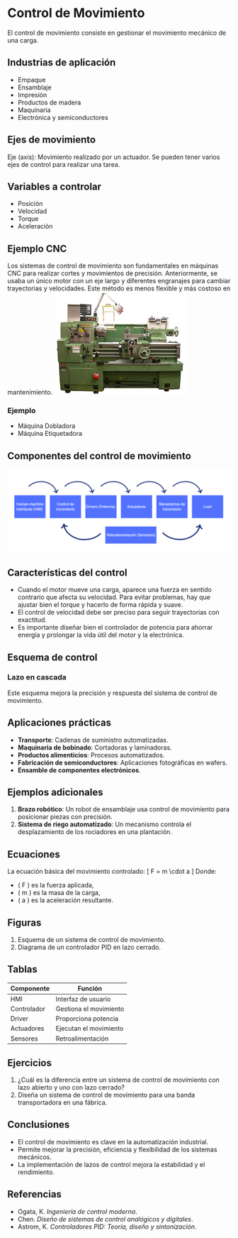 # Control de Movimiento

El control de movimiento consiste en gestionar el movimiento mecánico de una carga. 

## Industrias de aplicación
- Empaque
- Ensamblaje
- Impresión
- Productos de madera
- Maquinaria
- Electrónica y semiconductores

## Ejes de movimiento
Eje (axis): Movimiento realizado por un actuador. 
Se pueden tener varios ejes de control para realizar una tarea.

## Variables a controlar
- Posición
- Velocidad
- Torque
- Aceleración

## Ejemplo CNC
Los sistemas de control de movimiento son fundamentales en máquinas CNC para realizar cortes y movimientos de precisión. Anteriormente, se usaba un único motor con un eje largo y diferentes engranajes para cambiar trayectorias y velocidades. Este método es menos flexible y más costoso en mantenimiento.
![Figura de prueba](imagenes/torno.jpg)
### Ejemplo
- Máquina Dobladora
- Máquina Etiquetadora

## Componentes del control de movimiento
![Figura de prueba](imagenes/esquema.png)

## Características del control

- Cuando el motor mueve una carga, aparece una fuerza en sentido contrario que afecta su velocidad. Para evitar problemas, hay que ajustar bien el torque y hacerlo de forma rápida y suave.  
- El control de velocidad debe ser preciso para seguir trayectorias con exactitud.  
- Es importante diseñar bien el controlador de potencia para ahorrar energía y prolongar la vida útil del motor y la electrónica.  

## Esquema de control
### Lazo en cascada
Este esquema mejora la precisión y respuesta del sistema de control de movimiento.

## Aplicaciones prácticas
- **Transporte**: Cadenas de suministro automatizadas.
- **Maquinaria de bobinado**: Cortadoras y laminadoras.
- **Productos alimenticios**: Procesos automatizados.
- **Fabricación de semiconductores**: Aplicaciones fotográficas en wafers.
- **Ensamble de componentes electrónicos**.

## Ejemplos adicionales
1. **Brazo robótico**: Un robot de ensamblaje usa control de movimiento para posicionar piezas con precisión.
2. **Sistema de riego automatizado**: Un mecanismo controla el desplazamiento de los rociadores en una plantación.

## Ecuaciones
La ecuación básica del movimiento controlado:
\[ F = m \cdot a \]
Donde:
- \( F \) es la fuerza aplicada,
- \( m \) es la masa de la carga,
- \( a \) es la aceleración resultante.

## Figuras
1. Esquema de un sistema de control de movimiento.
2. Diagrama de un controlador PID en lazo cerrado.

## Tablas
| Componente | Función |
|------------|---------|
| HMI | Interfaz de usuario |
| Controlador | Gestiona el movimiento |
| Driver | Proporciona potencia |
| Actuadores | Ejecutan el movimiento |
| Sensores | Retroalimentación |

## Ejercicios
1. ¿Cuál es la diferencia entre un sistema de control de movimiento con lazo abierto y uno con lazo cerrado?
2. Diseña un sistema de control de movimiento para una banda transportadora en una fábrica.

## Conclusiones
- El control de movimiento es clave en la automatización industrial.
- Permite mejorar la precisión, eficiencia y flexibilidad de los sistemas mecánicos.
- La implementación de lazos de control mejora la estabilidad y el rendimiento.

## Referencias
- Ogata, K. *Ingeniería de control moderna*.
- Chen. *Diseño de sistemas de control analógicos y digitales*.
- Astrom, K. *Controladores PID: Teoría, diseño y sintonización*.

